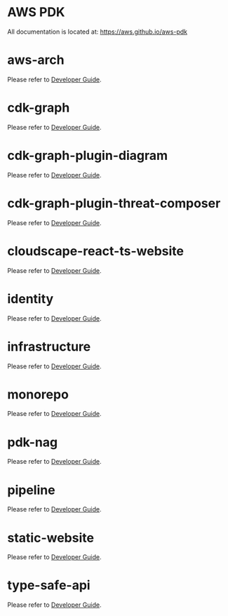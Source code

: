 # AWS PDK

All documentation is located at: https://aws.github.io/aws-pdk

# aws-arch

Please refer to [Developer Guide](./docs/developer_guides/aws-arch/index.md).

# cdk-graph

Please refer to [Developer Guide](./docs/developer_guides/cdk-graph/index.md).

# cdk-graph-plugin-diagram

Please refer to [Developer Guide](./docs/developer_guides/cdk-graph-plugin-diagram/index.md).

# cdk-graph-plugin-threat-composer

Please refer to [Developer Guide](./docs/developer_guides/cdk-graph-plugin-threat-composer/index.md).

# cloudscape-react-ts-website

Please refer to [Developer Guide](./docs/developer_guides/cloudscape-react-ts-website/index.md).

# identity

Please refer to [Developer Guide](./docs/developer_guides/identity/index.md).

# infrastructure

Please refer to [Developer Guide](./docs/developer_guides/infrastructure/index.md).

# monorepo

Please refer to [Developer Guide](./docs/developer_guides/monorepo/index.md).

# pdk-nag

Please refer to [Developer Guide](./docs/developer_guides/pdk-nag/index.md).

# pipeline

Please refer to [Developer Guide](./docs/developer_guides/pipeline/index.md).

# static-website

Please refer to [Developer Guide](./docs/developer_guides/static-website/index.md).

# type-safe-api

Please refer to [Developer Guide](./docs/developer_guides/type-safe-api/index.md).